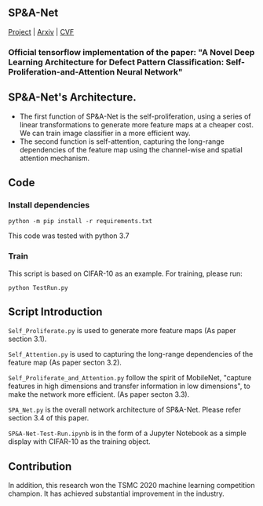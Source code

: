 ## SP&A-Net
[Project]() | [Arxiv]() | [CVF]() 
### Official tensorflow implementation of the paper: "A Novel Deep Learning Architecture for Defect Pattern Classification: Self-Proliferation-and-Attention Neural Network"

## SP&A-Net's Architecture.
* The first function of SP&A-Net is the self-proliferation, using a series of linear transformations to generate more feature maps at a cheaper cost. We can train image classifier in a more efficient way.
* The second function is self-attention, capturing the long-range dependencies of the feature map using the channel-wise and spatial attention mechanism.

## Code

### Install dependencies

```
python -m pip install -r requirements.txt
```

This code was tested with python 3.7  

###  Train
This script is based on CIFAR-10 as an example. For training, please run:

```
python TestRun.py
```

## Script Introduction

```Self_Proliferate.py``` is used to generate more feature maps (As paper section 3.1).

```Self_Attention.py``` is used to capturing the long-range dependencies of the feature map (As paper secton 3.2).

```Self_Proliferate_and_Attention.py``` follow the spirit of MobileNet,  "capture features in high dimensions and transfer information in low dimensions",  to make the network more efficient. (As paper secton 3.3).

```SPA_Net.py``` is the overall network architecture of SP&A-Net. Please refer section 3.4 of this paper.

```SP&A-Net-Test-Run.ipynb``` is in the form of a Jupyter Notebook as a simple display with CIFAR-10 as the training object.

## Contribution
In addition, this research won the TSMC 2020 machine learning competition champion. It has achieved substantial improvement in the industry.
